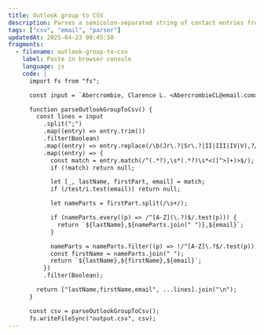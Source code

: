 ```yaml
---
title: Outlook group to CSV
description: Parses a semicolon-separated string of contact entries from an expanded Outlook distribution list into a CSV format.
tags: ["csv", "email", "parser"]
updatedAt: 2025-04-23 08:45:50
fragments:
  - filename: outlook-group-to-csv
    label: Paste in browser console
    language: js
    code: |
      import fs from "fs";

      const input = `Abercrombie, Clarence L. <AbercrombieCL@email.com>; Abushawish, Maysaa Z <abushawishmz@email.com>; Adams, Benjamin <adamsbj@email.com>; Anderson, A.K. <AndersonAK@email.com>; Bond, Sr., Jamie <bondje@email.com>; Castilla Candil, Luis <castillacandillm@email.com>; Castillo-Bernal, Melba <castillobernalmd@email.com>; Chang, Shun-Yao <changs@email.com>; Chou, Yi Jou <chouy@email.com>; Crouse, Sr, Jake W. <crousejw@email.com>; Richards, Jr., Robert C <RichardsRC1@email.com>`;

      function parseOutlookGroupToCsv() {
        const lines = input
          .split(";")
          .map((entry) => entry.trim())
          .filter(Boolean)
          .map((entry) => entry.replace(/\b(Jr\.?|Sr\.?|II|III|IV|V),?/gi, "").trim())
          .map((entry) => {
            const match = entry.match(/^(.*?),\s*(.*?)\s*<([^>]+)>$/);
            if (!match) return null;

            let [_, lastName, firstPart, email] = match;
            if (/test/i.test(email)) return null;

            let nameParts = firstPart.split(/\s+/);

            if (nameParts.every((p) => /^[A-Z](\.?)$/.test(p))) {
              return `${lastName},${nameParts.join(" ")},${email}`;
            }

            nameParts = nameParts.filter((p) => !/^[A-Z]\.?$/.test(p));
            const firstName = nameParts.join(" ");
            return `${lastName},${firstName},${email}`;
          })
          .filter(Boolean);

        return ["lastName,firstName,email", ...lines].join("\n");
      }

      const csv = parseOutlookGroupToCsv();
      fs.writeFileSync("output.csv", csv);
---
```

